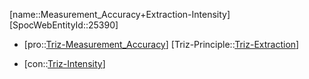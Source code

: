 ﻿---
type: TrizContradiction
aliases:
- Measurement_Accuracy+Extraction-Intensity
license: CC BY-SA 4.0
copyright: https://github.com/SpocWeb
IsDeleted: false
IsReadOnly: false
Confidential: public
tags: 
- Triz/Contradiction
---
[name::Measurement_Accuracy+Extraction-Intensity]
[SpocWebEntityId::25390]
+ [pro::[Triz-Measurement_Accuracy](tech/Triz/Parameter/Triz-Measurement_Accuracy.md)]
[Triz-Principle::[Triz-Extraction](tech/Triz/Principle/Triz-Extraction.md)]
- [con::[Triz-Intensity](tech/Triz/Parameter/Triz-Intensity.md)]


